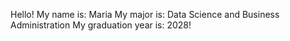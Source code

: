 Hello! 
My name is: Maria 
My major is: Data Science and Business Administration 
My graduation year is: 2028!
